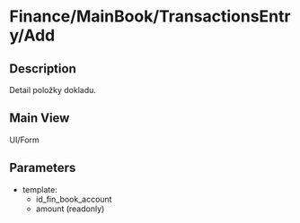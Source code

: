 # Finance/MainBook/TransactionsEntry/Add

## Description

Detail položky dokladu.

## Main View

UI/Form

## Parameters

* template:
  * id_fin_book_account
  * amount (readonly)
